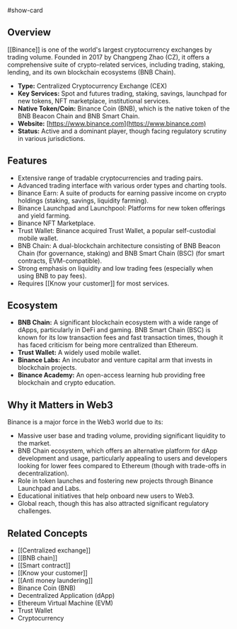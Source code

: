 #show-card

## Overview

[[Binance]] is one of the world's largest cryptocurrency exchanges by trading volume. Founded in 2017 by Changpeng Zhao (CZ), it offers a comprehensive suite of crypto-related services, including trading, staking, lending, and its own blockchain ecosystems (BNB Chain).

- **Type:** Centralized Cryptocurrency Exchange (CEX)
- **Key Services:** Spot and futures trading, staking, savings, launchpad for new tokens, NFT marketplace, institutional services.
- **Native Token/Coin:** Binance Coin (BNB), which is the native token of the BNB Beacon Chain and BNB Smart Chain.
- **Website:** [https://www.binance.com](https://www.binance.com)
- **Status:** Active and a dominant player, though facing regulatory scrutiny in various jurisdictions.

## Features

- Extensive range of tradable cryptocurrencies and trading pairs.
- Advanced trading interface with various order types and charting tools.
- Binance Earn: A suite of products for earning passive income on crypto holdings (staking, savings, liquidity farming).
- Binance Launchpad and Launchpool: Platforms for new token offerings and yield farming.
- Binance NFT Marketplace.
- Trust Wallet: Binance acquired Trust Wallet, a popular self-custodial mobile wallet.
- BNB Chain: A dual-blockchain architecture consisting of BNB Beacon Chain (for governance, staking) and BNB Smart Chain (BSC) (for smart contracts, EVM-compatible).
- Strong emphasis on liquidity and low trading fees (especially when using BNB to pay fees).
- Requires [[Know your customer]] for most services.

## Ecosystem

- **BNB Chain:** A significant blockchain ecosystem with a wide range of dApps, particularly in DeFi and gaming. BNB Smart Chain (BSC) is known for its low transaction fees and fast transaction times, though it has faced criticism for being more centralized than Ethereum.
- **Trust Wallet:** A widely used mobile wallet.
- **Binance Labs:** An incubator and venture capital arm that invests in blockchain projects.
- **Binance Academy:** An open-access learning hub providing free blockchain and crypto education.

## Why it Matters in Web3

Binance is a major force in the Web3 world due to its:

- Massive user base and trading volume, providing significant liquidity to the market.
- BNB Chain ecosystem, which offers an alternative platform for dApp development and usage, particularly appealing to users and developers looking for lower fees compared to Ethereum (though with trade-offs in decentralization).
- Role in token launches and fostering new projects through Binance Launchpad and Labs.
- Educational initiatives that help onboard new users to Web3.
- Global reach, though this has also attracted significant regulatory challenges.

## Related Concepts

- [[Centralized exchange]]
- [[BNB chain]]
- [[Smart contract]]
- [[Know your customer]]
- [[Anti money laundering]]
- Binance Coin (BNB)
- Decentralized Application (dApp)
- Ethereum Virtual Machine (EVM)
- Trust Wallet
- Cryptocurrency
